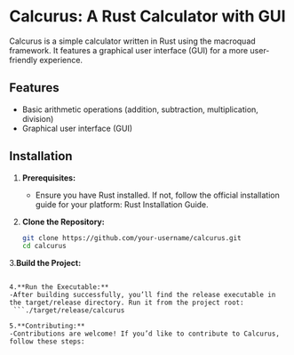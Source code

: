 # Calcurus: A Rust Calculator with GUI

Calcurus is a simple calculator written in Rust using the macroquad framework. It features a graphical user interface (GUI) for a more user-friendly experience.

## Features

- Basic arithmetic operations (addition, subtraction, multiplication, division)
- Graphical user interface (GUI)

## Installation

1. **Prerequisites:**
   - Ensure you have Rust installed. If not, follow the official installation guide for your platform: Rust Installation Guide.

2. **Clone the Repository:**
   ```bash
   git clone https://github.com/your-username/calcurus.git
   cd calcurus

3.**Build the Project:**
   ```cargo build --release

4.**Run the Executable:**
   -After building successfully, you’ll find the release executable in the target/release directory. Run it from the project root:
    ```./target/release/calcurus

5.**Contributing:**
   -Contributions are welcome! If you’d like to contribute to Calcurus, follow these steps: